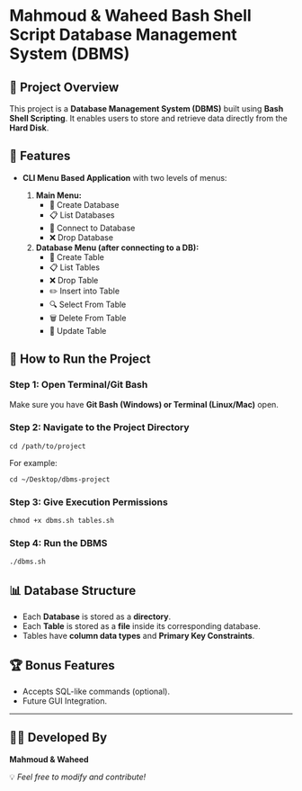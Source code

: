 <h1>Mahmoud & Waheed Bash Shell Script Database Management System (DBMS)</h1>

<h2>📌 Project Overview</h2>
<p>This project is a <b>Database Management System (DBMS)</b> built using <b>Bash Shell Scripting</b>.  
It enables users to store and retrieve data directly from the <b>Hard Disk</b>.</p>

<h2>🚀 Features</h2>
<ul>
  <li><b>CLI Menu Based Application</b> with two levels of menus:</li>
  <ol>
    <li><b>Main Menu:</b>
      <ul>
        <li>📂 Create Database</li>
        <li>📋 List Databases</li>
        <li>🔗 Connect to Database</li>
        <li>❌ Drop Database</li>
      </ul>
    </li>
    <li><b>Database Menu (after connecting to a DB):</b>
      <ul>
        <li>📑 Create Table</li>
        <li>📋 List Tables</li>
        <li>❌ Drop Table</li>
        <li>✏️ Insert into Table</li>
        <li>🔍 Select From Table</li>
        <li>🗑️ Delete From Table</li>
        <li>🔄 Update Table</li>
      </ul>
    </li>
  </ol>
</ul>

<h2>🔧 How to Run the Project</h2>

<h3>Step 1: Open Terminal/Git Bash</h3>
<p>Make sure you have <b>Git Bash (Windows) or Terminal (Linux/Mac)</b> open.</p>

<h3>Step 2: Navigate to the Project Directory</h3>
<pre><code>cd /path/to/project</code></pre>
<p>For example:</p>
<pre><code>cd ~/Desktop/dbms-project</code></pre>

<h3>Step 3: Give Execution Permissions</h3>
<pre><code>chmod +x dbms.sh tables.sh</code></pre>

<h3>Step 4: Run the DBMS</h3>
<pre><code>./dbms.sh</code></pre>

<h2>📊 Database Structure</h2>
<ul>
  <li>Each <b>Database</b> is stored as a <b>directory</b>.</li>
  <li>Each <b>Table</b> is stored as a <b>file</b> inside its corresponding database.</li>
  <li>Tables have <b>column data types</b> and <b>Primary Key Constraints</b>.</li>
</ul>

<h2>🏆 Bonus Features</h2>
<ul>
  <li>Accepts SQL-like commands (optional).</li>
  <li>Future GUI Integration.</li>
</ul>

<hr>

<h2>👨‍💻 Developed By</h2>
<p><b>Mahmoud & Waheed</b></p>

<p>💡 <i>Feel free to modify and contribute!</i></p>
